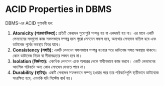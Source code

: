 # ACID Properties in DBMS

DBMS-এর ACID গুণাবলী হল:

1. **Atomicity (পারমাণবিকতা):**
প্রতিটি লেনদেন পুরোপুরি সম্পন্ন হয় বা একদমই হয় না। এর মানে একটি লেনদেনের সবগুলো কাজ সফলভাবে সম্পন্ন হলে পুরো লেনদেন সফল হবে, অন্যথায় লেনদেন বাতিল হবে এবং ডাটাবেজ পূর্বের অবস্থায় ফিরে যাবে।
2. **Consistency (সঙ্গতি):**
একটি লেনদেন সফলভাবে সম্পন্ন হওয়ার পরে ডাটাবেজ সঙ্গত অবস্থায় থাকবে। কোন ডাটাবেজ নিয়ম বা সীমাবদ্ধতার লঙ্ঘন হবে না।
3. **Isolation (নির্জনতা):**
একাধিক লেনদেন একে অপরের থেকে স্বাধীনভাবে কাজ করবে। একটি লেনদেনের আংশিক পরিবর্তন অন্য কোন লেনদেন দেখতে পাবে না।
4. **Durability (স্থায়িত্ব):**
একটি লেনদেন সফলভাবে সম্পন্ন হওয়ার পরে তার পরিবর্তনগুলি স্থায়ীভাবে ডাটাবেজে সংরক্ষিত হবে, এমনকি যদি সিস্টেম ব্যর্থ হয়।

